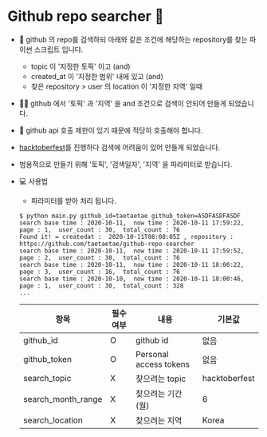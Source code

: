 # Github repo searcher 🔎

- 🤷 github 의 repo를 검색하되 아래와 같은 조건에 해당하는 repository를 찾는 파이썬 스크립트 입니다.
  - topic 이 '지정한 토픽' 이고 (and)
  - created_at 이 '지정한 범위' 내에 있고 (and)
  - 찾은 repository > user 의 location 이 '지정한 지역' 일때


- 🙋‍♂️ github 에서 '토픽' 과 '지역' 을 and 조건으로 검색이 안되어 만들게 되었습니다.
- 🤔 github api 호출 제한이 있기 때문에 적당히 호출해야 합니다.
- [hacktoberfest](https://www.hacktoberfestkorea.com/)를 진행하다 검색에 어려움이 있어 만들게 되었습니다.
- 범용적으로 만들기 위해 '토픽', '검색일자', '지역' 을 파라미터로 받습니다.

- 💻 사용법
  - 파라미터를 받아 처리 됩니다.
  ```shell
  $ python main.py github_id=taetaetae github_token=ASDFASDFASDF
  search base time : 2020-10-11,  now time : 2020-10-11 17:59:22,  page : 1,  user_count : 30,  total_count : 76
  Found it! = createdat :  2020-10-11T08:08:05Z , repository :  https://github.com/taetaetae/github-repo-searcher
  search base time : 2020-10-11,  now time : 2020-10-11 17:59:52,  page : 2,  user_count : 30,  total_count : 76
  search base time : 2020-10-11,  now time : 2020-10-11 18:00:22,  page : 3,  user_count : 16,  total_count : 76
  search base time : 2020-10-10,  now time : 2020-10-11 18:00:46,  page : 1,  user_count : 30,  total_count : 328
  ...

  ```
  
  | 항목 | 필수여부 | 내용 | 기본값 | 
  | --- | --- | --- | --- | 
  | github_id | O | github id | 없음 |
  | github_token | O | Personal access tokens  | 없음 |
  | search_topic | X | 찾으려는 topic | hacktoberfest |
  | search_month_range | X | 찾으려는 기간(월) | 6 |
  | search_location | X | 찾으려는 지역 | Korea |